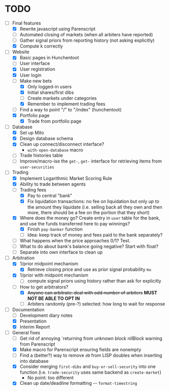 # TODO
- [ ] Final features
  - [x] Rewrite javascript using Parenscript
  - [ ] Automated closing of markets (when all arbiters have reported)
  - [ ] Gather signal priors from reporting history (not asking explicitly)
  - [x] Compute k correctly

- [ ] Website
  - [x] Basic pages in Hunchentoot
  - [ ] User interface
  - [x] User registration
  - [x] User login
  - [ ] Make new bets
    - [x] Only logged-in users
	- [x] Initial shares/first dibs
	- [ ] Create markets under categories
	- [x] Remember to implement trading fees
  - [ ] Find a way to point "/" to "/index" (hunchentoot)
  - [x] Portfolio page
    - [x] Trade from portfolio page

- [ ] Database
  - [x] Set up Mito
  - [x] Design database schema
  - [x] Clean up connect/disconnect interface?
    - `with-open-database` macro
  - [ ] Trade histories table
  - [ ] Improve/macro-ise the `get-`, `get-` interface for retrieving items
	from `user-securities`

- [ ] Trading
  - [x] Implement Logarithmic Market Scoring Rule
  - [x] Ability to trade between agents
  - [ ] Trading fees
    - [x] Pay to central "bank"
	- [x] Fix liquidation transactions: no fee on liquidation but only _up to_
	  the amount they liquidate (i.e. selling back all they own and then more,
	  there should be a fee on the portion that they short)
  - [x] Where does the money go? Create entry in `user` table for the bank, and
	use the funds transferred here to pay winnings?
	- [x] Finish `pay-banker` function
	- [ ] Idea: keep track of money and fees paid to the bank separately?
  - [ ] What happens when the price approaches 0/1? Test.
  - [ ] What to do about bank's balance going negative? Start with float?
  - [ ] Separate into own interface to clean up

- [ ] Arbitration
  - [x] 1/prior midpoint mechanism
    - [x] Retrieve closing price and use as prior signal probability `mu`
  - [x] 1/prior with midpoint mechanism
    - [ ] compute signal priors using history rather than ask for explicitly
  - [ ] How to get arbitrators?
    - [x] ~~Anyone can arbitrate: deal with odd number of arbiters~~ **MUST NOT BE ABLE TO OPT IN**
	- [ ] Arbiters randomly (pre-?) selected: how long to wait for response

- [ ] Documentation
  - [ ] Development diary notes
  - [x] Presentation
  - [x] Interim Report

- [ ] General fixes
  - [ ] Get rid of annoying `returning from unknown block nilBlock warning from
	Parenscript
  - [x] Make macro for Parenscript ensuring fields are nonempty
  - [ ] Find a (better?) way to remove `d0` from LISP doubles when inserting
	into database
  - [x] Consider merging `first-dibs` and `buy-or-sell-security` into one
	function (i.e. `trade-security` uses same backend as `create-market`)
	- No point: too different
  - [x] Clean up date/deadline formatting -- `format-timestring`
